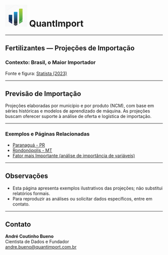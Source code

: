 # <img src="logo.png" alt="Logo QuantImport" width="70"> QuantImport

---

## Fertilizantes — Projeções de Importação

### Contexto: Brasil, o Maior Importador

Fonte e figura: [Statista (2023)](https://www.statista.com/statistics/1278061/import-value-fertilizers-worldwide-by-country/)

---

## Previsão de Importação

Projeções elaboradas por município e por produto (NCM), com base em séries históricas e modelos de aprendizado de máquina. As projeções buscam oferecer suporte à análise de oferta e logística de importação.

---

### Exemplos e Páginas Relacionadas
- [Paranaguá - PR](https://quantimportbrazil.github.io/Demo_Paranagua-PR/)
- [Rondonópolis - MT](https://quantimportbrazil.github.io/Demo_Rondonopolis-MT/)
- [Fator mais Importante (análise de importância de variáveis)](https://quantimportbrazil.github.io/Demo_Fator_mais_importante)

---

## Observações
- Esta página apresenta exemplos ilustrativos das projeções; não substitui relatórios formais.  
- Para reproduzir as análises ou solicitar dados específicos, entre em contato.

---

## Contato
**André Coutinho Bueno**  
Cientista de Dados e Fundador  
andre.bueno@quantimport.com.br
